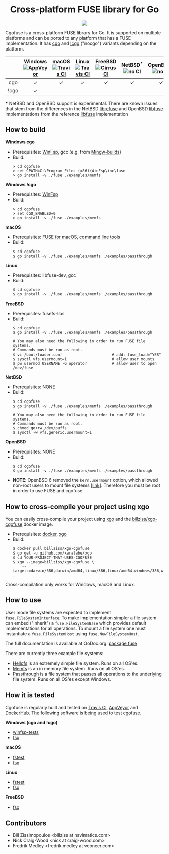 <h1 align="center">
    Cross-platform FUSE library for Go
</h1>

<p align="center">
    <a href="https://godoc.org/github.com/billziss-gh/cgofuse/fuse">
        <img src="https://godoc.org/github.com/billziss-gh/cgofuse/fuse?status.svg"/>
    </a>
</p>

Cgofuse is a cross-platform FUSE library for Go. It is supported on multiple platforms and can be ported to any platform that has a FUSE implementation. It has [cgo](https://golang.org/cmd/cgo/) and [!cgo](https://github.com/golang/go/wiki/WindowsDLLs) ("nocgo") variants depending on the platform.

|       |Windows<br/>[![AppVeyor](https://img.shields.io/appveyor/ci/billziss-gh/cgofuse/master.svg)](https://ci.appveyor.com/project/billziss-gh/cgofuse)|macOS<br/>[![Travis CI](https://img.shields.io/travis/billziss-gh/cgofuse/master.svg)](https://travis-ci.org/billziss-gh/cgofuse)|Linux<br/>[![Travis CI](https://img.shields.io/travis/billziss-gh/cgofuse/master.svg)](https://travis-ci.org/billziss-gh/cgofuse)|FreeBSD<br/>[![Cirrus CI](https://img.shields.io/cirrus/github/billziss-gh/cgofuse/master?script=build&task=freebsd)](https://cirrus-ci.com/github/billziss-gh/cgofuse)|NetBSD<sup>*</sup><br/>![no CI](https://img.shields.io/badge/build-none-lightgrey.svg)|OpenBSD<sup>*</sup><br/>![no CI](https://img.shields.io/badge/build-none-lightgrey.svg)|XGO<br/>[![DockerHub](https://img.shields.io/docker/cloud/build/billziss/xgo-cgofuse?label=build)](https://hub.docker.com/r/billziss/xgo-cgofuse)|
|:-----:|:------:|:------:|:------:|:------:|:------:|:------:|:------:|
|  cgo  |&#x2713;|&#x2713;|&#x2713;|&#x2713;|&#x2713;|&#x2713;|&#x2713;|
| !cgo  |&#x2713;|        |        |        |        |        |        |

**\*** NetBSD and OpenBSD support is experimental. There are known issues that stem from the differences in the NetBSD [librefuse](https://github.com/NetBSD/src/tree/bbc46b99bff565d75f55fb23b51eff511068b183/lib/librefuse) and OpenBSD [libfuse](https://github.com/openbsd/src/tree/dae5ffec5618b0b660e9064e3b0991bb4ab1b1e8/lib/libfuse) implementations from the reference [libfuse](https://github.com/libfuse/libfuse) implementation

## How to build

**Windows cgo**
- Prerequisites: [WinFsp](https://github.com/billziss-gh/winfsp), gcc (e.g. from [Mingw-builds](http://mingw-w64.org/doku.php/download))
- Build:
    ```
    > cd cgofuse
    > set CPATH=C:\Program Files (x86)\WinFsp\inc\fuse
    > go install -v ./fuse ./examples/memfs
    ```

**Windows !cgo**
- Prerequisites: [WinFsp](https://github.com/billziss-gh/winfsp)
- Build:
    ```
    > cd cgofuse
    > set CGO_ENABLED=0
    > go install -v ./fuse ./examples/memfs
    ```

**macOS**
- Prerequisites: [FUSE for macOS](https://osxfuse.github.io), [command line tools](https://developer.apple.com/library/content/technotes/tn2339/_index.html)
- Build:
    ```
    $ cd cgofuse
    $ go install -v ./fuse ./examples/memfs ./examples/passthrough
    ```

**Linux**
- Prerequisites: libfuse-dev, gcc
- Build:
    ```
    $ cd cgofuse
    $ go install -v ./fuse ./examples/memfs ./examples/passthrough
    ```

**FreeBSD**
- Prerequisites: fusefs-libs
- Build:
    ```
    $ cd cgofuse
    $ go install -v ./fuse ./examples/memfs ./examples/passthrough

    # You may also need the following in order to run FUSE file systems.
    # Commands must be run as root.
    $ vi /boot/loader.conf                      # add: fuse_load="YES"
    $ sysctl vfs.usermount=1                    # allow user mounts
    $ pw usermod USERNAME -G operator           # allow user to open /dev/fuse
    ```

**NetBSD**
- Prerequisites: NONE
- Build:
    ```
    $ cd cgofuse
    $ go install -v ./fuse ./examples/memfs ./examples/passthrough

    # You may also need the following in order to run FUSE file systems.
    # Commands must be run as root.
    $ chmod go+rw /dev/puffs
    $ sysctl -w vfs.generic.usermount=1
    ```

**OpenBSD**
- Prerequisites: NONE
- Build:
    ```
    $ cd cgofuse
    $ go install -v ./fuse ./examples/memfs ./examples/passthrough
    ```
- **NOTE**: OpenBSD 6 removed the `kern.usermount` option, which allowed non-root users to mount file systems [[link](https://undeadly.org/cgi?action=article&sid=20160715125022&mode=expanded&count=0)]. Therefore you must be root in order to use FUSE and cgofuse.

## How to cross-compile your project using xgo

You can easily cross-compile your project using [xgo](https://github.com/karalabe/xgo) and the [billziss/xgo-cgofuse](https://hub.docker.com/r/billziss/xgo-cgofuse/) docker image.

- Prerequisites: [docker](https://www.docker.com), [xgo](https://github.com/karalabe/xgo)
- Build:
    ```
    $ docker pull billziss/xgo-cgofuse
    $ go get -u github.com/karalabe/xgo
    $ cd YOUR-PROJECT-THAT-USES-CGOFUSE
    $ xgo --image=billziss/xgo-cgofuse \
        --targets=darwin/386,darwin/amd64,linux/386,linux/amd64,windows/386,windows/amd64 .
    ```

Cross-compilation only works for Windows, macOS and Linux.

## How to use

User mode file systems are expected to implement `fuse.FileSystemInterface`. To make implementation simpler a file system can embed ("inherit") a `fuse.FileSystemBase` which provides default implementations for all operations. To mount a file system one must instantiate a `fuse.FileSystemHost` using `fuse.NewFileSystemHost`.

The full documentation is available at GoDoc.org: [package fuse](https://godoc.org/github.com/billziss-gh/cgofuse/fuse)

There are currently three example file systems:

- [Hellofs](examples/hellofs/hellofs.go) is an extremely simple file system. Runs on all OS'es.
- [Memfs](examples/memfs/memfs.go) is an in memory file system. Runs on all OS'es.
- [Passthrough](examples/passthrough/passthrough.go) is a file system that passes all operations to the underlying file system. Runs on all OS'es except Windows.

## How it is tested

Cgofuse is regularly built and tested on [Travis CI](https://travis-ci.org/billziss-gh/cgofuse), [AppVeyor](https://ci.appveyor.com/project/billziss-gh/cgofuse) and [DockerHub](https://hub.docker.com/r/billziss/xgo-cgofuse). The following software is being used to test cgofuse.

**Windows (cgo and !cgo)**
- [winfsp-tests](https://github.com/billziss-gh/winfsp/tree/master/tst/winfsp-tests)
- [fsx](https://github.com/billziss-gh/secfs.test/tree/master/fstools/src/fsx)

**macOS**
- [fstest](https://github.com/billziss-gh/secfs.test/tree/master/fstest/ntfs-3g-pjd-fstest-8af5670)
- [fsx](https://github.com/billziss-gh/secfs.test/tree/master/fstools/src/fsx)

**Linux**
- [fstest](https://github.com/billziss-gh/secfs.test/tree/master/fstest/ntfs-3g-pjd-fstest-8af5670)
- [fsx](https://github.com/billziss-gh/secfs.test/tree/master/fstools/src/fsx)

**FreeBSD**
- [fsx](https://github.com/billziss-gh/secfs.test/tree/master/fstools/src/fsx)

## Contributors

- Bill Zissimopoulos \<billziss at navimatics.com>
- Nick Craig-Wood \<nick at craig-wood.com>
- Fredrik Medley <fredrik.medley at veoneer.com>
